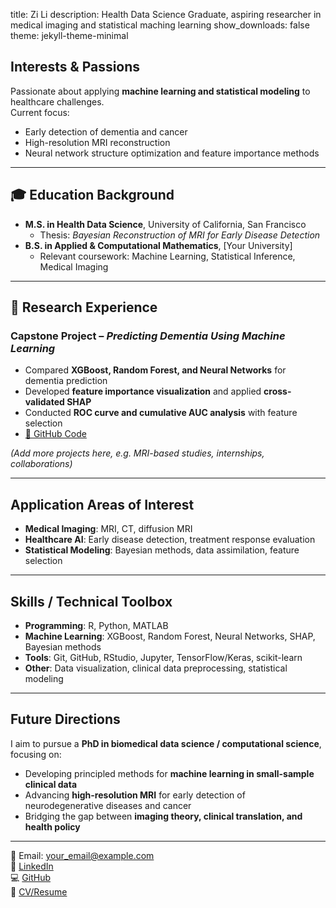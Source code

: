 title: Zi Li
description: Health Data Science Graduate, aspiring researcher in medical imaging and statistical maching learning
show_downloads: false
theme: jekyll-theme-minimal

## Interests & Passions
Passionate about applying **machine learning and statistical modeling** to healthcare challenges.  
Current focus:  
- Early detection of dementia and cancer  
- High-resolution MRI reconstruction  
- Neural network structure optimization and feature importance methods  

---

## 🎓 Education Background
- **M.S. in Health Data Science**, University of California, San Francisco  
  - Thesis: *Bayesian Reconstruction of MRI for Early Disease Detection*  
- **B.S. in Applied & Computational Mathematics**, [Your University]  
  - Relevant coursework: Machine Learning, Statistical Inference, Medical Imaging  

---

## 🔬 Research Experience
### Capstone Project – *Predicting Dementia Using Machine Learning*  
- Compared **XGBoost, Random Forest, and Neural Networks** for dementia prediction  
- Developed **feature importance visualization** and applied **cross-validated SHAP**  
- Conducted **ROC curve and cumulative AUC analysis** with feature selection  
- [🔗 GitHub Code](https://github.com/zli0811/-portfolio)  

*(Add more projects here, e.g. MRI-based studies, internships, collaborations)*

---

## Application Areas of Interest
- **Medical Imaging**: MRI, CT, diffusion MRI  
- **Healthcare AI**: Early disease detection, treatment response evaluation  
- **Statistical Modeling**: Bayesian methods, data assimilation, feature selection  

---

## Skills / Technical Toolbox
- **Programming**: R, Python, MATLAB  
- **Machine Learning**: XGBoost, Random Forest, Neural Networks, SHAP, Bayesian methods  
- **Tools**: Git, GitHub, RStudio, Jupyter, TensorFlow/Keras, scikit-learn  
- **Other**: Data visualization, clinical data preprocessing, statistical modeling  

---

## Future Directions
I aim to pursue a **PhD in biomedical data science / computational science**, focusing on:  
- Developing principled methods for **machine learning in small-sample clinical data**  
- Advancing **high-resolution MRI** for early detection of neurodegenerative diseases and cancer  
- Bridging the gap between **imaging theory, clinical translation, and health policy**  

---

📧 Email: your_email@example.com  
🔗 [LinkedIn](https://www.linkedin.com/in/yourprofile)  
💻 [GitHub](https://github.com/zli0811)  
📄 [CV/Resume](https://yourcvlink.com)  

